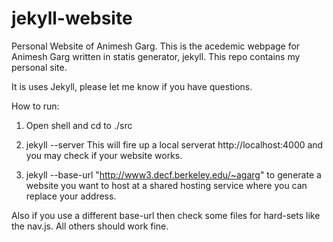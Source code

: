 jekyll-website
==============

Personal Website of Animesh Garg. This is the acedemic webpage for Animesh Garg written in statis generator, jekyll. 
This repo contains my personal site.

It is uses Jekyll, please let me know if you have questions.

How to run: 
1. Open shell and cd to ./src

2. jekyll --server 
This will fire up a local serverat http://localhost:4000 and you may check if your website works.

3. jekyll --base-url "http://www3.decf.berkeley.edu/~agarg" 
to generate a website you want to host at a shared hosting service where you can replace your address.

Also if you use a different base-url then check some files for hard-sets like the nav.js. All others should work fine. 
